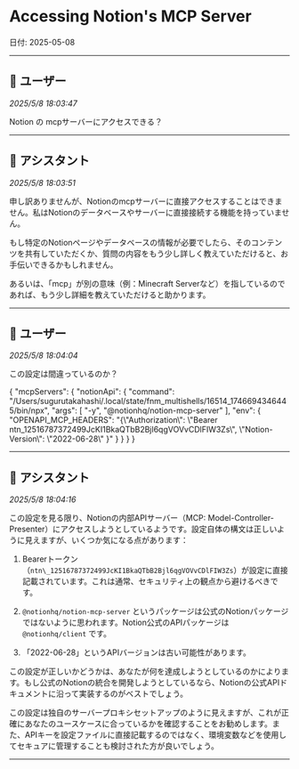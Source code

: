 # Accessing Notion's MCP Server

日付: 2025-05-08

---

## 👤 ユーザー
*2025/5/8 18:03:47*

Notion の mcpサーバーにアクセスできる？

---

## 🤖 アシスタント
*2025/5/8 18:03:51*

申し訳ありませんが、Notionのmcpサーバーに直接アクセスすることはできません。私はNotionのデータベースやサーバーに直接接続する機能を持っていません。

もし特定のNotionページやデータベースの情報が必要でしたら、そのコンテンツを共有していただくか、質問の内容をもう少し詳しく教えていただけると、お手伝いできるかもしれません。

あるいは、「mcp」が別の意味（例：Minecraft Serverなど）を指しているのであれば、もう少し詳細を教えていただけると助かります。

---

## 👤 ユーザー
*2025/5/8 18:04:04*

この設定は間違っているのか？

{
  "mcpServers": {
    "notionApi": {
      "command": "/Users/sugurutakahashi/.local/state/fnm\_multishells/16514\_1746694346445/bin/npx",
      "args": \[
        "-y",
        "@notionhq/notion-mcp-server"
      \],
      "env": {
        "OPENAPI\_MCP\_HEADERS": "{\\"Authorization\\": \\"Bearer ntn\_12516787372499JcKI1BkaQTbB2Bjl6qgVOVvCDlFIW3Zs\\", \\"Notion-Version\\": \\"2022-06-28\\" }"
      }
    }
  }
}

---

## 🤖 アシスタント
*2025/5/8 18:04:16*

この設定を見る限り、Notionの内部APIサーバー（MCP: Model-Controller-Presenter）にアクセスしようとしているようです。設定自体の構文は正しいように見えますが、いくつか気になる点があります：

1. Bearerトークン（`ntn\_12516787372499JcKI1BkaQTbB2Bjl6qgVOVvCDlFIW3Zs`）が設定に直接記載されています。これは通常、セキュリティ上の観点から避けるべきです。

2. `@notionhq/notion-mcp-server` というパッケージは公式のNotionパッケージではないように思われます。Notion公式のAPIパッケージは `@notionhq/client` です。

3. 「2022-06-28」というAPIバージョンは古い可能性があります。

この設定が正しいかどうかは、あなたが何を達成しようとしているのかによります。もし公式のNotionの統合を開発しようとしているなら、Notionの公式APIドキュメントに沿って実装するのがベストでしょう。

この設定は独自のサーバープロキシセットアップのように見えますが、これが正確にあなたのユースケースに合っているかを確認することをお勧めします。また、APIキーを設定ファイルに直接記載するのではなく、環境変数などを使用してセキュアに管理することも検討された方が良いでしょう。

---
